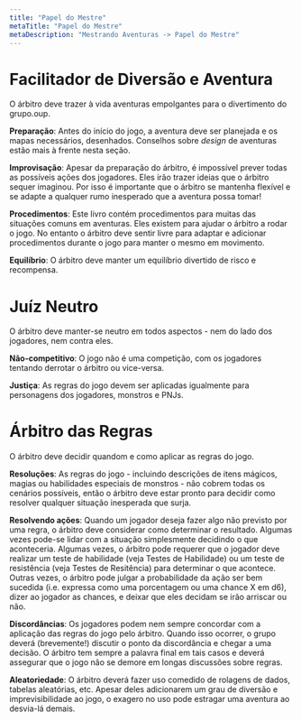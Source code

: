 ```yaml
---
title: "Papel do Mestre"
metaTitle: "Papel do Mestre"
metaDescription: "Mestrando Aventuras -> Papel do Mestre"
---
```


# Facilitador de Diversão e Aventura
O árbitro deve trazer à vida aventuras empolgantes para o divertimento do grupo.oup.

**Preparação**: Antes do início do jogo, a aventura deve ser planejada e os mapas necessários, desenhados. Conselhos sobre _design_ de aventuras estão mais à frente nesta seção. 

**Improvisação**: Apesar da preparação do árbitro, é impossível prever todas as possíveis ações dos jogadores. Eles irão trazer ideias que o árbitro sequer imaginou. Por isso é importante que o árbitro se mantenha flexível e se adapte a qualquer rumo inesperado que a aventura possa tomar!

**Procedimentos**: Este livro contém procedimentos para muitas das situações comuns em aventuras. Eles existem para ajudar o árbitro a rodar o jogo. No entanto o árbitro deve sentir livre para adaptar e adicionar procedimentos durante o jogo para manter o mesmo em movimento.

**Equilíbrio**: O árbitro deve manter um equilíbrio divertido de risco e recompensa.

# Juíz Neutro
O árbitro deve manter-se neutro em todos aspectos - nem do lado dos jogadores, nem contra eles.

**Não-competitivo**: O jogo não é uma competição, com os jogadores tentando derrotar o árbitro ou vice-versa.

**Justiça**: As regras do jogo devem ser aplicadas igualmente para personagens dos jogadores, monstros e PNJs.

# Árbitro das Regras
O árbitro deve decidir quandom e como aplicar as regras do jogo.

**Resoluções**: As regras do jogo - incluindo descrições de itens mágicos, magias ou habilidades especiais de monstros - não cobrem todas os cenários possíveis, então o árbitro deve estar pronto para decidir como resolver qualquer situação inesperada que surja.

**Resolvendo ações**: Quando um jogador deseja fazer algo não previsto por uma regra, o árbitro deve considerar como determinar o resultado. Algumas vezes pode-se lidar com a situação simplesmente decidindo o que aconteceria. Algumas vezes, o árbitro pode requerer que o jogador deve realizar um teste de habilidade (veja Testes de Habilidade) ou um teste de resistência (veja Testes de Resitência) para determinar o que acontece. Outras vezes, o árbitro pode julgar a probabilidade da ação ser bem sucedida (i.e. expressa como uma porcentagem ou uma chance X em d6), dizer ao jogador as chances, e deixar que eles decidam se irão arriscar ou não.

**Discordâncias**: Os jogadores podem nem sempre concordar com a aplicação das regras do jogo pelo árbitro. Quando isso ocorrer, o grupo deverá (brevemente!) discutir o ponto da discordância e chegar a uma decisão. O árbitro tem sempre a palavra final em tais casos e deverá assegurar que o jogo não se demore em longas discussões sobre regras.

**Aleatoriedade**: O árbitro deverá fazer uso comedido de rolagens de dados, tabelas aleatórias, etc. Apesar deles adicionarem um grau de diversão e imprevisibilidade ao jogo, o exagero no uso pode estragar uma aventura ao desvia-lá demais.
